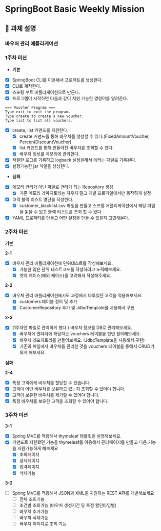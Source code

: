 # SpringBoot Basic Weekly Mission

## 📌 과제 설명

### **바우처 관리 애플리케이션**

### 1주차 미션

- **기본**
- [x] SpringBoot CLI를 이용해서 프로젝트를 생성한다.
- [x] CLI로 제작한다.
- [x] 스프링 부트 애플리케이션으로 만든다.
- [x] 프로그램이 시작하면 다음과 같이 지원 가능한 명령어를 알려준다.

``` shell
=== Voucher Program === 
Type exit to exit the program. 
Type create to create a new voucher.
Type list to list all vouchers.
```

- [x] create, list 커맨드를 지원한다.
    - [x] create 커맨드를 통해 바우처를 생성할 수 있다.(FixedAmountVoucher, PercentDiscountVoucher)
    - [x] list 커맨드를 통해 만들어진 바우처를 조회할 수 있다.
    - [x] 바우처 정보를 메모리에 관리한다.
- [x] 적절한 로그를 기록하고 logback 설정을해서 에러는 파일로 기록된다.
- [x] 실행가능한 jar 파일을 생성한다.
- **심화**
- [x] 메모리 관리가 아닌 파일로 관리가 되는 Repository 생성
    - [x] 기존 메모리 레파지토리는 지우지 말고 개발 프로파일에서만 동작하게 설정
- [x] 고객 블랙 리스트 명단을 작성한다.
    - [x] customer_blacklist.csv 파일을 만들고 스프링 애플리케이션에서 해당 파일을 읽을 수 있고 블랙 리스트를 조회 할 수 있다.
- [x] YAML 프로퍼티를 만들고 어떤 설정을 만들 수 있을지 고민해본다.

### 2주차 미션

**기본**

**2-1**

- [x]  바우처 관리 애플리케이션에 단위테스트를 작성해보세요.
    - [x] 가능한 많은 단위 테스트코드를 작성하려고 노력해보세요.
    - [x] 엣지 케이스(예외 케이스)를 고려해서 작성해주세요..

**2-2**

- [x]  바우처 관리 애플리케이션에서도 과정에서 다루었던 고객을 적용해보세요.
    - [x]  customers 테이블 정의 및 추가
    - [x]  CustomerRepository 추가 및 JdbcTemplate을 사용해서 구현

**2-3**

- [x]  (1주차엔 파일로 관리하게 했다.) 바우처 정보를 DB로 관리해보세요.
    - [x] 바우처에 엔터티에 해당하는 vouchers 테이블을 한번 정의해보세요.
    - [x] 바우처 레포지토리를 만들어보세요. (JdbcTemplate을 사용해서 구현)
    - [x] 기존의 파일에서 바우처를 관리한 것을 vouchers 테이블을 통해서 CRUD가 되게 해보세요.

**심화**

**2-4**

- [x] 특정 고객에게 바우처를 할당할 수 있습니다.
- [x] 고객이 어떤 바우처를 보유하고 있는지 조회할 수 있어야 합니다.
- [x] 고객이 보유한 바우처를 제거할 수 있어야 합니다.
- [x] 특정 바우처를 보유한 고객을 조회할 수 있어야 합니다.

### 3주차 미션

**3-1**

- [x] Spring MVC를 적용해서 thymeleaf 템플릿을 설정해보세요.
- [x] 커맨드로 지원했던 기능을 thymeleaf를 이용해서 관리페이지를 만들고 다음 기능을 지원가능하게 해보세요
    - [x]  조회페이지
    - [x]  상세페이지
    - [x]  입력페이지
    - [x]  삭제기능

**3-2**

- [ ] Spring MVC를 적용해서 JSON과 XML을 지원하는 REST API를 개발해보세요
    - [ ]  전체 조회기능
    - [ ]  조건별 조회기능 (바우처 생성기간 및 특정 할인타입별)
    - [ ]  바우처 추가기능
    - [ ]  바우처 삭제기능
    - [ ]  바우처 아이디로 조회 기능
